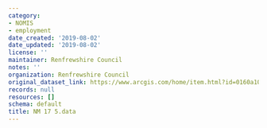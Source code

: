 ```yaml
---
category:
- NOMIS
- employment
date_created: '2019-08-02'
date_updated: '2019-08-02'
license: ''
maintainer: Renfrewshire Council
notes: ''
organization: Renfrewshire Council
original_dataset_link: https://www.arcgis.com/home/item.html?id=0160a10b8604479a89a364f2a135e5fd
records: null
resources: []
schema: default
title: NM 17 5.data
---
```

